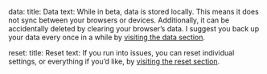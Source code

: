 data:
  title: Data
  text: While in beta, data is stored locally. This means it does not sync between your browsers or devices. Additionally, it can be accidentally deleted by clearing your browser’s data. I suggest you back up your data every once in a while by [visiting the data section](http://hardlyeverything.com/data).

reset:
  title: Reset
  text: If you run into issues, you can reset individual settings, or everything if you’d like, by [visiting the reset section](http://hardlyeverything.com/reset).
